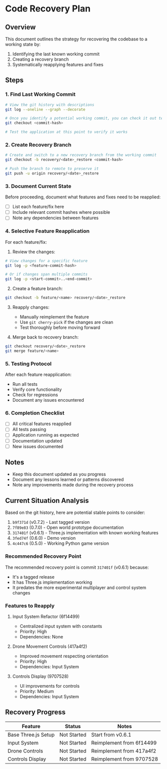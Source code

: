 # Code Recovery Plan

## Overview
This document outlines the strategy for recovering the codebase to a working state by:
1. Identifying the last known working commit
2. Creating a recovery branch
3. Systematically reapplying features and fixes

## Steps

### 1. Find Last Working Commit
```bash
# View the git history with descriptions
git log --oneline --graph --decorate

# Once you identify a potential working commit, you can check it out temporarily
git checkout <commit-hash>

# Test the application at this point to verify it works
```

### 2. Create Recovery Branch
```bash
# Create and switch to a new recovery branch from the working commit
git checkout -b recovery/<date>_restore <commit-hash>

# Push the branch to remote to preserve it
git push -u origin recovery/<date>_restore
```

### 3. Document Current State
Before proceeding, document what features and fixes need to be reapplied:

- [ ] List each feature/fix here
- [ ] Include relevant commit hashes where possible
- [ ] Note any dependencies between features

### 4. Selective Feature Reapplication
For each feature/fix:

1. Review the changes:
```bash
# View changes for a specific feature
git log -p <feature-commit-hash>

# Or if changes span multiple commits
git log -p <start-commit>..<end-commit>
```

2. Create a feature branch:
```bash
git checkout -b feature/<name> recovery/<date>_restore
```

3. Reapply changes:
   - Manually reimplement the feature
   - Use `git cherry-pick` if the changes are clean
   - Test thoroughly before moving forward

4. Merge back to recovery branch:
```bash
git checkout recovery/<date>_restore
git merge feature/<name>
```

### 5. Testing Protocol
After each feature reapplication:
- Run all tests
- Verify core functionality
- Check for regressions
- Document any issues encountered

### 6. Completion Checklist
- [ ] All critical features reapplied
- [ ] All tests passing
- [ ] Application running as expected
- [ ] Documentation updated
- [ ] New issues documented

## Notes
- Keep this document updated as you progress
- Document any lessons learned or patterns discovered
- Note any improvements made during the recovery process

## Current Situation Analysis

Based on the git history, here are potential stable points to consider:

1. `b9f371d` (v0.7.2) - Last tagged version
2. `7f89e83` (0.7.0) - Open world prototype documentation
3. `317401f` (v0.6.1) - Three.js implementation with known working features
4. `3fed74f` (0.6.0) - Demo version
5. `4c447c6` (0.5.0) - Working Python game version

### Recommended Recovery Point
The recommended recovery point is commit `317401f` (v0.6.1) because:
- It's a tagged release
- It has Three.js implementation working
- It predates the more experimental multiplayer and control system changes

### Features to Reapply
1. Input System Refactor (6f14499)
   - Centralized input system with constants
   - Priority: High
   - Dependencies: None

2. Drone Movement Controls (417a4f2)
   - Improved movement respecting orientation
   - Priority: High
   - Dependencies: Input System

3. Controls Display (9707528)
   - UI improvements for controls
   - Priority: Medium
   - Dependencies: Input System

## Recovery Progress
| Feature | Status | Notes |
|---------|--------|-------|
| Base Three.js Setup | Not Started | Start from v0.6.1 |
| Input System | Not Started | Reimplement from 6f14499 |
| Drone Controls | Not Started | Reimplement from 417a4f2 |
| Controls Display | Not Started | Reimplement from 9707528 | 